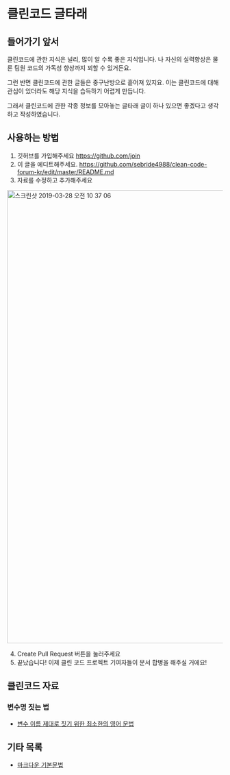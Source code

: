 # 클린코드 글타래
## 들어가기 앞서
클린코드에 관한 지식은 널리, 많이 알 수록 좋은 지식입니다. 나 자신의 실력향상은 물론 팀원 코드의 가독성 향상까지 꾀할 수 있거든요.

그런 반면 클린코드에 관한 글들은 중구난방으로 흩어져 있지요. 이는 클린코드에 대해 관심이 있더라도 해당 지식을 습득하기 어렵게 만듭니다.

그래서 클린코드에 관한 각종 정보를 모아놓는 글타래 글이 하나 있으면 좋겠다고 생각하고 작성하였습니다.

## 사용하는 방법
1. 깃허브를 가입해주세요 https://github.com/join
2. 이 글을 에디트해주세요. https://github.com/sebride4988/clean-code-forum-kr/edit/master/README.md
3. 자료를 수정하고 추가해주세요
<img width="1057" alt="스크린샷 2019-03-28 오전 10 37 06" src="https://user-images.githubusercontent.com/37501042/55123386-af784980-5145-11e9-920a-db73efa6638b.png">

4. Create Pull Request 버튼을 눌러주세요
5. 끝났습니다! 이제 클린 코드 프로젝트 기여자들이 문서 합병을 해주실 거에요!


## 클린코드 자료
### 변수명 짓는 법
* [변수 이름 제대로 짓기 위한 최소한의 영어 문법](https://soojin.ro/blog/naming-boolean-variables|Bool )

## 기타 목록
* [마크다운 기본문법](https://www.markdownguide.org/basic-syntax/)
